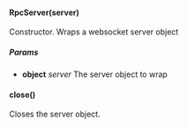 

<!-- Start lib/rpc-server.js -->

#### RpcServer(server)

Constructor. Wraps a websocket server object

##### Params 

* **object** *server* The server object to wrap

#### close()

Closes the server object.

<!-- End lib/rpc-server.js -->

